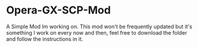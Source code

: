# Opera-GX-SCP-Mod
A Simple Mod Im working on.
This mod won't be frequently updated but it's something I work on every now and then, feel free to download the folder and follow the instructions in it.
